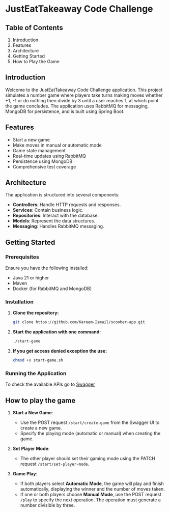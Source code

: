 # JustEatTakeaway Code Challenge

## Table of Contents

1. Introduction
2. Features
3. Architecture
4. Getting Started
5. How to Play the Game

## Introduction

Welcome to the JustEatTakeaway Code Challenge application. This project simulates a number game where players take turns
making moves whether +1, -1 or do nothing then divide by 3 until a user reaches 1, at which point the game concludes. The application uses RabbitMQ for
messaging, MongoDB for persistence, and is built using Spring Boot.

## Features

- Start a new game
- Make moves in manual or automatic mode
- Game state management
- Real-time updates using RabbitMQ
- Persistence using MongoDB
- Comprehensive test coverage

## Architecture

The application is structured into several components:

- **Controllers**: Handle HTTP requests and responses.
- **Services**: Contain business logic.
- **Repositories**: Interact with the database.
- **Models**: Represent the data structures.
- **Messaging**: Handles RabbitMQ messaging.

## Getting Started

### Prerequisites

Ensure you have the following installed:

- Java 21 or higher
- Maven
- Docker (for RabbitMQ and MongoDB)

### Installation

1. **Clone the repository:**

    ```bash
    git clone https://github.com/Kareem-Ismail/scoober-app.git
    ```

2. **Start the application with one command:**

    ```bash
   ./start-game
    ```
3. **If you get access denied exception the use:**

    ```bash
   chmod +x start-game.sh
    ```

### Running the Application
To check the available APIs go to [Swagger](http://localhost:8080/swagger-ui/index.html)

## How to play the game

1. **Start a New Game**:
   - Use the POST request `/start/create-game` from the Swagger UI to create a new game.
   - Specify the playing mode (automatic or manual) when creating the game.

2. **Set Player Mode**:
   - The other player should set their gaming mode using the PATCH request `/start/set-player-mode`.

3. **Game Play**:
   - If both players select **Automatic Mode**, the game will play and finish automatically, displaying the winner and the number of moves taken.
   - If one or both players choose **Manual Mode**, use the POST request `/play` to specify the next operation. The operation must generate a number divisible by three.

